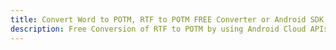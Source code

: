 ---title: Convert Word to POTM, RTF to POTM FREE Converter or Android SDKdescription: Free Conversion of RTF to POTM by using Android Cloud APIs & SDKs. Also Create, Edit & Render Microsoft Word & OpenOffice documents in the Cloud.---